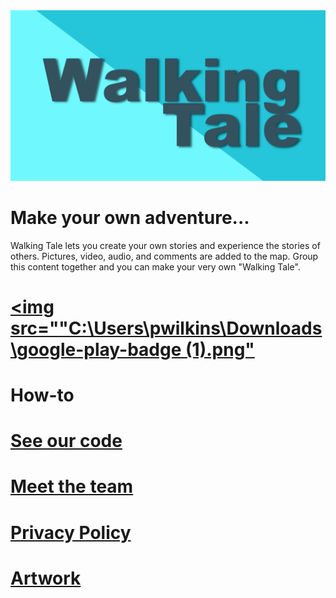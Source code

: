 <img src="images\feature1.PNG" alt="hi" class="inline"/>

# Make your own adventure...

Walking Tale lets you create your own stories and experience the stories of others. Pictures, video, audio, and comments are added to the map. Group this content together and you can make your very own "Walking Tale". 

# [<img src=""C:\Users\pwilkins\Downloads\google-play-badge (1).png"](https://play.google.com/store/apps/details?id=com.talkingwhale)

# How-to

# [See our code](https://github.com/toddcooke/WalkingTale)

# [Meet the team](team.md)

# [Privacy Policy](privacy_policy.md)

# [Artwork](art.md)
